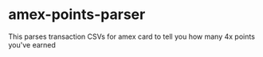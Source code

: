 # amex-points-parser
This parses transaction CSVs for amex card to tell you how many 4x points you've earned
